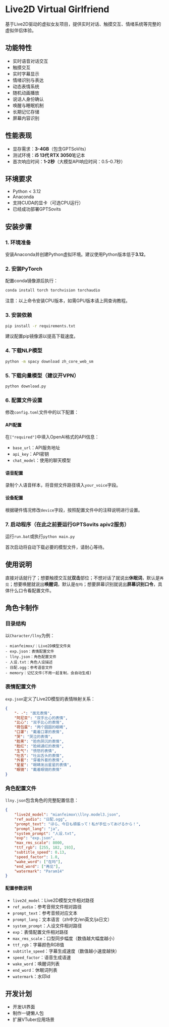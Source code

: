 # Live2D Virtual Girlfriend

基于Live2D驱动的虚拟女友项目，提供实时对话、触摸交互、情绪系统等完整的虚拟伴侣体验。

## 功能特性

- 实时语音对话交互
- 触摸交互
- 实时字幕显示
- 情绪识别与表达
- 动态表情系统
- 随机动画播放
- 说话人身份确认
- 唤醒与睡眠机制
- 长期记忆存储
- 屏幕内容识别

## 性能表现

- 显存需求：**3-4GB**（包含GPTSoVits）
- 测试环境：**i5 13代 RTX 3050**笔记本
- 首次响应时间：**1-2秒**（大模型API响应时间：0.5-0.7秒）

## 环境要求

- Python < 3.12
- Anaconda
- 支持CUDA的显卡（可选CPU运行）
- 已经成功部署GPTSovits

## 安装步骤

### 1. 环境准备

安装Anaconda并创建Python虚拟环境。建议使用Python版本低于**3.12**。

### 2. 安装PyTorch

配置conda镜像源后执行：
```bash
conda install torch torchvision torchaudio
```
注意：以上命令安装CPU版本，如需GPU版本请上网查询教程。

### 3. 安装依赖
```bash
pip install -r requirements.txt
```
建议配置pip镜像源以提高下载速度。

### 4. 下载NLP模型
```bash
python -m spacy download zh_core_web_sm
```

### 5. 下载向量模型（建议开VPN）
```bash
python download.py
```

### 6. 配置文件设置

修改`config.toml`文件中的以下配置：

#### API配置
在`["required"]`中填入OpenAI格式的API信息：
- `base_url`：API服务地址
- `api_key`：API密钥
- `chat_model`：使用的聊天模型

#### 语音配置
录制个人语音样本，将音频文件路径填入`your_voice`字段。

#### 设备配置
根据硬件情况修改`device`字段，按照配置文件中的注释说明进行设置。

### 7. 启动程序（在此之前要运行GPTSovits apiv2服务）

运行`run.bat`或执行`python main.py`

首次启动将自动下载必要的模型文件，请耐心等待。

## 使用说明

直接对话就行了；想要触摸交互就**双击**部位；不想对话了就说出**休眠词**，默认是`再见`；想要唤醒就说出**唤醒词**，默认是`在吗`；想要屏幕识别就说出**屏幕识别口令**，具体什么口令看配置文件。

## 角色卡制作

### 目录结构

以`Character/llny`为例：
```
- mianfeimox/：Live2D模型文件夹
- exp.json：表情配置文件
- llny.json：角色配置文件
- 人设.txt：角色人设描述
- 日配.ogg：参考语音文件
- memory：记忆文件(不用一起复制，会自动生成)
```
### 表情配置文件

`exp.json`定义了Live2D模型的表情映射关系：
```json
{
    "- -": "面无表情",
    "阿尼亚": "双手比心的表情",
    "比心": "双手比心的表情",
    "荷包蛋": "两个圆圆的眼睛",
    "口罩": "戴着口罩的表情",
    "哭": "哭泣的表情",
    "脸黑": "脸色阴沉的表情",
    "脸红": "脸颊通红的表情",
    "生气": "愤怒的表情",
    "吐舌": "吐出舌头的表情",
    "外套": "穿着外套的表情",
    "星星": "眼睛发出星星的表情",
    "眼镜": "戴着眼镜的表情"
}
```
### 角色配置文件

`llny.json`包含角色的完整配置信息：
```json
{
    "live2d_model": "mianfeimox\\llny.model3.json",
    "ref_audio": "日配.ogg",
    "prompt_text": "ほら、今日も頑張って！私が手伝ってあげるから！",
    "prompt_lang": "ja",
    "system_prompt": "人设.txt",
    "exp": "exp.json",
    "max_rms_scale": 8000,
    "ttf_rgb": [255, 182, 193],
    "subtitle_speed": 0.13,
    "speed_factor": 1.0,
    "wake_word": ["在吗"],
    "end_word": ["再见"],
    "watermark": "Param14"
}
```
#### 配置参数说明

- `live2d_model`：Live2D模型文件相对路径
- `ref_audio`：参考音频文件相对路径
- `prompt_text`：参考音频对应文本
- `prompt_lang`：文本语言（zh中文/en英文/ja日文）
- `system_prompt`：人设文件相对路径
- `exp`：表情配置文件相对路径
- `max_rms_scale`：口型同步幅度（数值越大幅度越小）
- `ttf_rgb`：字幕颜色RGB值
- `subtitle_speed`：字幕生成速度（数值越小速度越快）
- `speed_factor`：语音生成语速
- `wake_word`：唤醒词列表
- `end_word`：休眠词列表
- `watermark`：水印id

## 开发计划

- 开发UI界面
- 制作一键懒人包
- 扩展VTuber应用场景